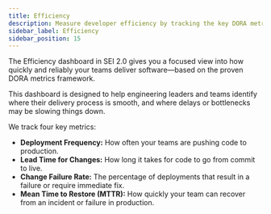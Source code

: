 ```yaml
---
title: Efficiency
description: Measure developer efficiency by tracking the key DORA metrics
sidebar_label: Efficiency
sidebar_position: 15
---
```


The Efficiency dashboard in SEI 2.0 gives you a focused view into how quickly and reliably your teams deliver software—based on the proven DORA metrics framework.

This dashboard is designed to help engineering leaders and teams identify where their delivery process is smooth, and where delays or bottlenecks may be slowing things down.

We track four key metrics:

* **Deployment Frequency:** How often your teams are pushing code to production.
* **Lead Time for Changes:** How long it takes for code to go from commit to live.
* **Change Failure Rate:** The percentage of deployments that result in a failure or require immediate fix.
* **Mean Time to Restore (MTTR):** How quickly your team can recover from an incident or failure in production.
